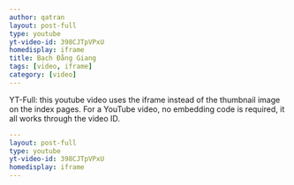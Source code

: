 ```yaml
---
author: qatran
layout: post-full
type: youtube
yt-video-id: 398CJTpVPxU
homedisplay: iframe
title: Bạch Đằng Giang
tags: [video, iframe]
category: [video]
---
```

YT-Full: this youtube video uses the iframe instead of the thumbnail image on the index pages.
For a YouTube video, no embedding code is required, it all works through the video ID.

```yml
---
layout: post-full
type: youtube
yt-video-id: 398CJTpVPxU
homedisplay: iframe
---
```